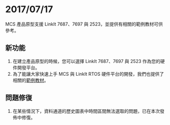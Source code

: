 # 2017/07/17

MCS 產品原型支援 LinkIt 7687、7697 與 2523，並提供有相關的範例教材可供參考。


## 新功能
1. 在建立產品原型的時候，您可以選擇 LinkIt 7687、7697 與 2523 作為您的硬件開發平台。
2. 為了能讓大家快速上手 MCS 與 LinkIt RTOS 硬件平台的開發，我們也提供了相關的[範例教材](http://mcs.mediatek.com/resources/zh-CN/latest/tutorial)。

## 問題修復
1. 在某些情況下，資料通道的歷史圖表中時間區間無法選取的問題，已在本次發佈中修復。